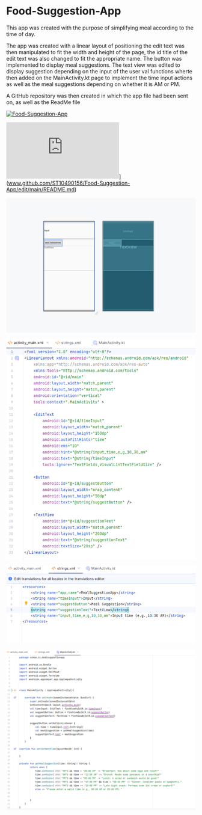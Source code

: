 # Food-Suggestion-App

This app was created with the purpose of simplifying meal according to the time of day. 

The app was created with a linear layout of positioning the edit text was then manipulated to fit the width and height of the page, the id title of the edit text was also changed to fit the appropriate name. The button was implemented to display meal suggestions. The text view was edited to display suggestion depending on the input of the user val functions wherte then added on the MainActivity.kt page to implement the time input actions as well as the meal suggestions depending on whether it is AM or PM.

A GitHub repository was then created in which the app file had been sent on, as well as the ReadMe file

[![Food-Suggestion-App](https://img.youtube.com/vi/XcxDG0B71V0/0.jpg)](www.youtube.com/watch?v=XcxDG0B71V0)

![Food-Suggestion-App](https://github.com/ST10490156/Food-Suggestion-App/edit/main/README.md)](www.github.com/ST10490156/Food-Suggestion-App/edit/main/README.md)

![image alt](https://github.com/ST10490156/Food-Suggestion-App/blob/a24b4e915eb44a5ac80b814e22082aed908636ab/Screenshot%202025-03-28%20161413.png)

![image alt](https://github.com/ST10490156/Food-Suggestion-App/blob/9ad86b7e03ecce79e3a4aa0de9cb6146ac34881a/ScreenshOT%20TWO.png)

![image alt](https://github.com/ST10490156/Food-Suggestion-App/blob/78d10e803927c4321febee415dd1929b73b93922/Screenshot%203.png)

![image alt](https://github.com/ST10490156/Food-Suggestion-App/blob/544db2d58a421202fc928a4ce4735123278f6af9/Screenshot%204.png)
